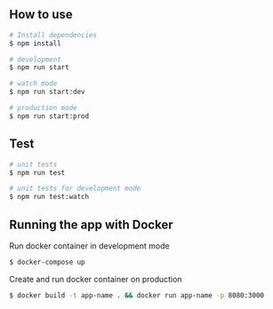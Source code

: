 ## How to use

```bash
# Install dependencies
$ npm install

# development
$ npm run start

# watch mode
$ npm run start:dev

# production mode
$ npm run start:prod
```

## Test

```bash
# unit tests
$ npm run test

# unit tests for development mode
$ npm run test:watch
```

## Running the app with Docker

Run docker container in development mode

```bash
$ docker-compose up
```

Create and run docker container on production

```bash
$ docker build -t app-name . && docker run app-name -p 8080:3000
```